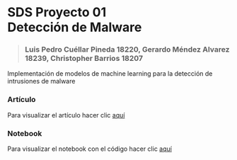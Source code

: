 # SDS Proyecto 01 <br> Detección de Malware
> ### Luis Pedro Cuéllar Pineda 18220, Gerardo Méndez Alvarez 18239, Christopher Barrios 18207

Implementación de modelos de machine learning para la detección de intrusiones de malware

### Artículo ###
Para visualizar el artículo hacer clic [aquí](SDS_Proyecto_1.pdf)

### Notebook ###
Para visualizar el notebook con el código hacer clic [aquí](analysis.ipynb)
